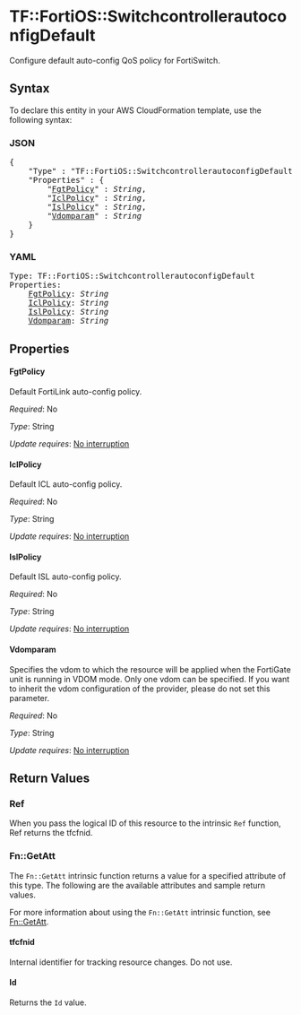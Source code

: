 # TF::FortiOS::SwitchcontrollerautoconfigDefault

Configure default auto-config QoS policy for FortiSwitch.

## Syntax

To declare this entity in your AWS CloudFormation template, use the following syntax:

### JSON

<pre>
{
    "Type" : "TF::FortiOS::SwitchcontrollerautoconfigDefault",
    "Properties" : {
        "<a href="#fgtpolicy" title="FgtPolicy">FgtPolicy</a>" : <i>String</i>,
        "<a href="#iclpolicy" title="IclPolicy">IclPolicy</a>" : <i>String</i>,
        "<a href="#islpolicy" title="IslPolicy">IslPolicy</a>" : <i>String</i>,
        "<a href="#vdomparam" title="Vdomparam">Vdomparam</a>" : <i>String</i>
    }
}
</pre>

### YAML

<pre>
Type: TF::FortiOS::SwitchcontrollerautoconfigDefault
Properties:
    <a href="#fgtpolicy" title="FgtPolicy">FgtPolicy</a>: <i>String</i>
    <a href="#iclpolicy" title="IclPolicy">IclPolicy</a>: <i>String</i>
    <a href="#islpolicy" title="IslPolicy">IslPolicy</a>: <i>String</i>
    <a href="#vdomparam" title="Vdomparam">Vdomparam</a>: <i>String</i>
</pre>

## Properties

#### FgtPolicy

Default FortiLink auto-config policy.

_Required_: No

_Type_: String

_Update requires_: [No interruption](https://docs.aws.amazon.com/AWSCloudFormation/latest/UserGuide/using-cfn-updating-stacks-update-behaviors.html#update-no-interrupt)

#### IclPolicy

Default ICL auto-config policy.

_Required_: No

_Type_: String

_Update requires_: [No interruption](https://docs.aws.amazon.com/AWSCloudFormation/latest/UserGuide/using-cfn-updating-stacks-update-behaviors.html#update-no-interrupt)

#### IslPolicy

Default ISL auto-config policy.

_Required_: No

_Type_: String

_Update requires_: [No interruption](https://docs.aws.amazon.com/AWSCloudFormation/latest/UserGuide/using-cfn-updating-stacks-update-behaviors.html#update-no-interrupt)

#### Vdomparam

Specifies the vdom to which the resource will be applied when the FortiGate unit is running in VDOM mode. Only one vdom can be specified. If you want to inherit the vdom configuration of the provider, please do not set this parameter.

_Required_: No

_Type_: String

_Update requires_: [No interruption](https://docs.aws.amazon.com/AWSCloudFormation/latest/UserGuide/using-cfn-updating-stacks-update-behaviors.html#update-no-interrupt)

## Return Values

### Ref

When you pass the logical ID of this resource to the intrinsic `Ref` function, Ref returns the tfcfnid.

### Fn::GetAtt

The `Fn::GetAtt` intrinsic function returns a value for a specified attribute of this type. The following are the available attributes and sample return values.

For more information about using the `Fn::GetAtt` intrinsic function, see [Fn::GetAtt](https://docs.aws.amazon.com/AWSCloudFormation/latest/UserGuide/intrinsic-function-reference-getatt.html).

#### tfcfnid

Internal identifier for tracking resource changes. Do not use.

#### Id

Returns the <code>Id</code> value.

